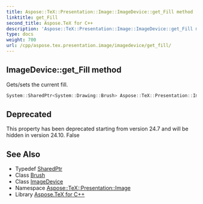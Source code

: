 ```yaml
---
title: Aspose::TeX::Presentation::Image::ImageDevice::get_Fill method
linktitle: get_Fill
second_title: Aspose.TeX for C++
description: 'Aspose::TeX::Presentation::Image::ImageDevice::get_Fill method. Gets/sets the current fill in C++.'
type: docs
weight: 700
url: /cpp/aspose.tex.presentation.image/imagedevice/get_fill/
---
```

## ImageDevice::get_Fill method


Gets/sets the current fill.

```cpp
System::SharedPtr<System::Drawing::Brush> Aspose::TeX::Presentation::Image::ImageDevice::get_Fill() override
```


## Deprecated
This property has been deprecated starting from version 24.7 and will be hidden in version 24.10. False 

## See Also

* Typedef [SharedPtr](../../../system/sharedptr/)
* Class [Brush](../../../system.drawing/brush/)
* Class [ImageDevice](../)
* Namespace [Aspose::TeX::Presentation::Image](../../)
* Library [Aspose.TeX for C++](../../../)
